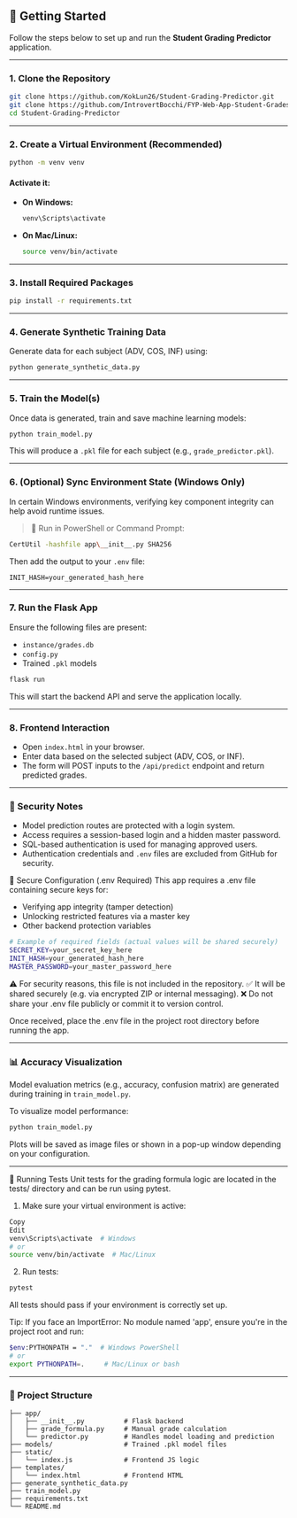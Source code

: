 ## 🚀 Getting Started

Follow the steps below to set up and run the **Student Grading Predictor** application.

---

### 1. Clone the Repository

```bash
git clone https://github.com/KokLun26/Student-Grading-Predictor.git
git clone https://github.com/IntrovertBocchi/FYP-Web-App-Student-Grades.git
cd Student-Grading-Predictor
```

---

### 2. Create a Virtual Environment (Recommended)

```bash
python -m venv venv
```

#### Activate it:

* **On Windows:**

  ```bash
  venv\Scripts\activate
  ```

* **On Mac/Linux:**

  ```bash
  source venv/bin/activate
  ```

---

### 3. Install Required Packages

```bash
pip install -r requirements.txt
```

---

### 4. Generate Synthetic Training Data

Generate data for each subject (ADV, COS, INF) using:

```bash
python generate_synthetic_data.py
```

---

### 5. Train the Model(s)

Once data is generated, train and save machine learning models:

```bash
python train_model.py
```

This will produce a `.pkl` file for each subject (e.g., `grade_predictor.pkl`).

---

### 6. (Optional) Sync Environment State (Windows Only)

In certain Windows environments, verifying key component integrity can help avoid runtime issues.

> 📌 Run in PowerShell or Command Prompt:

```bash
CertUtil -hashfile app\__init__.py SHA256
```

Then add the output to your `.env` file:

```
INIT_HASH=your_generated_hash_here
```

---

### 7. Run the Flask App

Ensure the following files are present:
- `instance/grades.db`
- `config.py`
- Trained `.pkl` models

```bash
flask run
```

This will start the backend API and serve the application locally.

---

### 8. Frontend Interaction

* Open `index.html` in your browser.
* Enter data based on the selected subject (ADV, COS, or INF).
* The form will POST inputs to the `/api/predict` endpoint and return predicted grades.

---

### 🔐 Security Notes

* Model prediction routes are protected with a login system.
* Access requires a session-based login and a hidden master password.
* SQL-based authentication is used for managing approved users.
* Authentication credentials and `.env` files are excluded from GitHub for security.

🔐 Secure Configuration (.env Required)
This app requires a .env file containing secure keys for:

* Verifying app integrity (tamper detection)
* Unlocking restricted features via a master key
* Other backend protection variables
```bash
# Example of required fields (actual values will be shared securely)
SECRET_KEY=your_secret_key_here
INIT_HASH=your_generated_hash_here
MASTER_PASSWORD=your_master_password_here
```
⚠️ For security reasons, this file is not included in the repository.
✅ It will be shared securely (e.g. via encrypted ZIP or internal messaging).
❌ Do not share your .env file publicly or commit it to version control.

Once received, place the .env file in the project root directory before running the app.

---

### 📊 Accuracy Visualization

Model evaluation metrics (e.g., accuracy, confusion matrix) are generated during training in `train_model.py`.

To visualize model performance:

```bash
python train_model.py
```

Plots will be saved as image files or shown in a pop-up window depending on your configuration.

---
🧪 Running Tests
Unit tests for the grading formula logic are located in the tests/ directory and can be run using pytest.

1. Make sure your virtual environment is active:
```bash
Copy
Edit
venv\Scripts\activate  # Windows
# or
source venv/bin/activate  # Mac/Linux
```

2. Run tests:
```bash
pytest
```

All tests should pass if your environment is correctly set up.

Tip:
If you face an ImportError: No module named 'app', ensure you're in the project root and run:

```bash
$env:PYTHONPATH = "."  # Windows PowerShell
# or
export PYTHONPATH=.     # Mac/Linux or bash
```
---

### 📂 Project Structure

```
├── app/
│   ├── __init__.py          # Flask backend
│   ├── grade_formula.py     # Manual grade calculation
│   └── predictor.py         # Handles model loading and prediction
├── models/                  # Trained .pkl model files
├── static/
│   └── index.js             # Frontend JS logic
├── templates/
│   └── index.html           # Frontend HTML
├── generate_synthetic_data.py
├── train_model.py
├── requirements.txt
└── README.md
```


